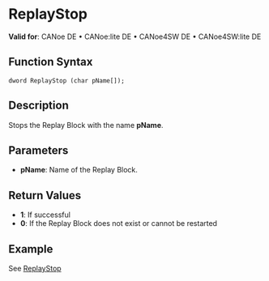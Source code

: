 # ReplayStop

**Valid for**: CANoe DE • CANoe:lite DE • CANoe4SW DE • CANoe4SW:lite DE

## Function Syntax

```
dword ReplayStop (char pName[]);
```

## Description

Stops the Replay Block with the name **pName**.

## Parameters

- **pName**: Name of the Replay Block.

## Return Values

- **1**: If successful
- **0**: If the Replay Block does not exist or cannot be restarted

## Example

See [ReplayStop](CAPLfunctionsExampleReplay.md)
